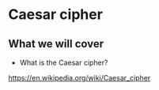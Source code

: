 # Caesar cipher

## What we will cover

* What is the Caesar cipher?

https://en.wikipedia.org/wiki/Caesar_cipher
